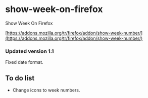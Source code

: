 # show-week-on-firefox
Show Week On Firefox

[https://addons.mozilla.org/tr/firefox/addon/show-week-number/](https://addons.mozilla.org/tr/firefox/addon/show-week-number/)

### Updated version 1.1
Fixed date format.

## To do list
- Change icons to week numbers.